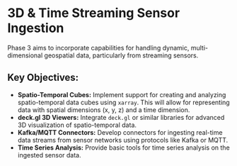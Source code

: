 # 3D & Time Streaming Sensor Ingestion

Phase 3 aims to incorporate capabilities for handling dynamic, multi-dimensional geospatial data, particularly from streaming sensors.

## Key Objectives:

*   **Spatio-Temporal Cubes:** Implement support for creating and analyzing spatio-temporal data cubes using `xarray`. This will allow for representing data with spatial dimensions (x, y, z) and a time dimension.
*   **deck.gl 3D Viewers:** Integrate `deck.gl` or similar libraries for advanced 3D visualization of spatio-temporal data.
*   **Kafka/MQTT Connectors:** Develop connectors for ingesting real-time data streams from sensor networks using protocols like Kafka or MQTT.
*   **Time Series Analysis:** Provide basic tools for time series analysis on the ingested sensor data.
